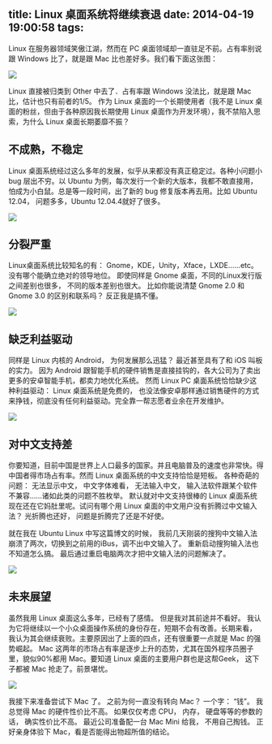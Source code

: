 title: Linux 桌面系统将继续衰退
date: 2014-04-19 19:00:58
tags:
---


Linux 在服务器领域笑傲江湖，然而在 PC 桌面领域却一直驻足不前。占有率别说跟 Windows 比了，就是跟 Mac 比也差好多。我们看下面这张图：

![](http://techbeat.com/wp-content/uploads/2013/04/Windows-8-Surges-Ahead-of-Linux-in-Desktop-Market-Share.jpg)

Linux 直接被归类到 Other 中去了．占有率跟 Windows 没法比，就是跟 Mac 比，估计也只有前者的1/5。 作为 Linux 桌面的一个长期使用者（我不是 Linux 桌面的粉丝，但由于各种原因我长期使用 Linux 桌面作为开发环境），我不禁陷入思索，为什么 Linux 桌面长期萎靡不振？


## 不成熟，不稳定

Linux 桌面系统经过这么多年的发展，似乎从来都没有真正稳定过。各种小问题小 bug 层出不穷。以 Ubuntu 为例，每次发行一个新的大版本，我都不敢直接用，怕成为小白鼠。总是等一段时间，出了新的 bug 修复版本再去用。比如 Ubuntu 12.04， 问题多多，Ubuntu 12.04.4就好了很多。

![](http://design.ubuntu.com/wp-content/uploads/ubuntu-logo14.png)


## 分裂严重

Linux桌面系统比较知名的有： Gnome，KDE，Unity，Xface，LXDE……etc。没有哪个能确立绝对的领导地位。 即使同样是 Gnome 桌面，不同的Linux发行版之间差别也很多， 不同的版本差别也很大。 比如你能说清楚 Gnome 2.0 和 Gnome 3.0 的区别和联系吗？ 反正我是搞不懂。

![](http://i.iinfo.cz/images/421/linux-na-desktopu-2.png)


## 缺乏利益驱动

同样是 Linux 内核的 Android， 为何发展那么迅猛？ 最近甚至具有了和 iOS 叫板的实力。 因为 Android 跟智能手机的硬件销售是直接挂钩的，各大公司为了卖出更多的安卓智能手机，都卖力地优化系统。 然而 Linux PC 桌面系统恰恰缺少这种利益驱动： Linux 桌面系统是免费的， 也没法像安卓那样通过销售硬件的方式来挣钱，彻底没有任何利益驱动。完全靠一帮志愿者业余在开发维护。

![](http://thedroidnation.com/wp-content/uploads/2011/12/Android_street_acid_by_Madsen_7.jpg)


## 对中文支持差

你要知道，目前中国是世界上人口最多的国家。并且电脑普及的速度也非常快。得中国者得市场占有率。然而 Linux 桌面系统的中文支持恰恰是短板。 各种奇葩的问题： 无法显示中文， 中文字体难看， 无法输入中文， 输入法软件跟某个软件不兼容……诸如此类的问题不胜枚举。 默认就对中文支持很棒的 Linux 桌面系统现在还在它妈肚里呢。试问有哪个用 Linux 桌面的中文用户没有折腾过中文输入法？ 光折腾也还好， 问题是折腾完了还是不好使。

就在我在 Ubuntu Linux 中写这篇博文的时候， 我前几天刚装的搜狗中文输入法崩溃了两次，切换到之前用的iBus，调不出中文输入了。 重新启动搜狗输入法也不知道怎么搞。 最后通过重启电脑两次才把中文输入法的问题解决了。

![](http://assets.ubuntu.com/sites/ubuntu/1022/u/img/desktop/ubuntu-kylin/image-sogouinputmethod.jpg)


## 未来展望

虽然我用 Linux 桌面这么多年，已经有了感情。 但是我对其前途并不看好。 我认为它将继续以一个小众桌面操作系统的身份存在，短期不会有改善。长期来看， 我认为其会继续衰败。主要原因出了上面的四点，还有很重要一点就是 Mac 的强势崛起。 Mac 这两年的市场占有率是逐步上升的态势，尤其在国外程序员圈子里，貌似90%都用 Mac。要知道 Linux 桌面的主要用户群也是这帮Geek， 这下子都被 Mac 抢走了。前景堪忧。

![](http://upload.wikimedia.org/wikipedia/en/c/c5/Mac_OS_X_Screenshot.png)


我接下来准备尝试下 Mac 了。 之前为何一直没有转向 Mac？ 一个字： “钱”。 我总觉得 Mac 的硬件性价比不高。 如果仅仅考虑 CPU， 内存， 硬盘等等的参数的话， 确实性价比不高。 最近公司准备配一台 Mac Mini 给我， 不用自己掏钱。 正好亲身体验下 Mac，看是否能得出物超所值的结论。
